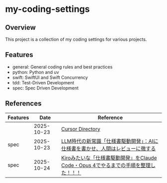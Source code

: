 # my-coding-settings

## Overview

This project is a collection of my coding settings for various projects.

## Features

- general: General coding rules and best practices
- python: Python and uv
- swift: SwiftUI and Swift Concurrency
- tdd: Test-Driven Development
- spec: Spec Driven Development

## References

|Features|Date|Reference|
|--|--|--|
||2025-10-23|[Cursor Directory](https://cursor.directory/)|
|spec|2025-10-23|[LLM時代の新常識「仕様書駆動開発」：AIに仕様書を書かせ、人間はレビューに徹する](https://gmo-aozora.hatenablog.com/entry/2025/07/24/142410)|
|spec|2025-10-24|[Kiroみたいな「仕様書駆動開発」をClaude Code・Opus 4でやるまでの手順を整理した！！！](https://qiita.com/nokonoko_1203/items/8bafb6033409aadccd9f)|